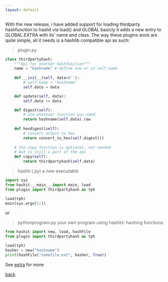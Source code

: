 ```yaml
---
layout: default
---
```


With the new release, i have added support for loading thirdparty hashfunction to hashit via load() and GLOBAL
basicly it adds a new entry to GLOBAL.EXTRA with its' name and class. The way these plugins work are quite simple,
all it needs is a hashlib compatible api as such:
> plugin.py

[//]: # (Blank Comment as seperator)
```py
class thirdpartyhash:
    """Api for another hashfunction"""
    name = "hashname" # define now or in self.name
    
    def __init__(self, data=b''):
        # self.name = "hashname"
        self.data = data

    def update(self, data):
        self.data += data

    def digest(self):
        # use whatever function you need
        return hashname(self.data).raw
    
    def hexdigest(self):
        # convert output to hex
        return convert_to_hex(self.digest())
    
    # the copy function is optional, not needed
    # but is still a part of the api
    def copy(self):
        return thirdpartyhash(self.data)


```
> hashit (.py) a new executable

[//]: # (Blank Comment as seperator)
```py
import sys
from hashit.__main__ import main, load
from plugin import thirdpartyhash as tph

load(tph)
main(sys.argv[1:])

```
or
> pythonprogram.py your own program using hashits' hashing functions

[//]: # (Blank Comment as seperator)
```py
from hashit import new, load, hashFile
from plugin import thirdpartyhash as tph

load(tph)
hasher = new("hashname")
print(hashFile("somefile.ext", hasher, True))
```

See [extra](extra.md) for more

[back](index.md)
